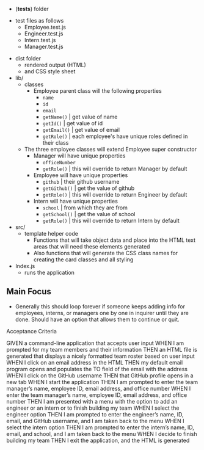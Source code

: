  * (__tests__) folder
  - test files as follows
      * Employee.test.js
      * Engineer.test.js
      * Intern.test.js
      * Manager.test.js
* dist folder                            
  - rendered output (HTML) 
  - and CSS style sheet
* lib/                
  - classes
    * Employee parent class will the following properties
      - <code>name</code>
      - <code>id</code>
      - <code>email</code>
      - <code>getName()</code> | get value of name
      - <code>getId()</code> | get value of id
      - <code>getEmail()</code> | get value of email
      - <code>getRole()</code> | each employee's have unique roles defined in their class
  - The three employee classes will extend Employee super constructor
    * Manager will have unique properties
      - <code>officeNumber</code>
      - <code>getRole()</code> | this will override to return Manager by default
    * Employee will have unique properties
      - <code>github</code> | their github username 
      - <code>getGithub()</code> | get the value of github
      - <code>getRole()</code> | this will override to return Engineer by default
    * Intern will have unique properties
      - <code>school</code> | from which they are from
      - <code>getSchool()</code> | get the value of school
      - <code>getRole()</code> | this will override to return Intern by default
* src/                
  - template helper code
    * Functions that will take object data and place into the HTML text areas that will need these elements generated
    * Also functions that will generate the CSS class names for creating the card classes and all styling
* Index.js            
  - runs the application


## Main Focus
  * Generally this should loop forever if someone keeps adding info for employees, interns, or managers one by one in inquirer until they are done. Should have an option that allows them to continue or quit.

  Acceptance Criteria 

GIVEN a command-line application that accepts user input
WHEN I am prompted for my team members and their information
THEN an HTML file is generated that displays a nicely formatted team roster based on user input
WHEN I click on an email address in the HTML
THEN my default email program opens and populates the TO field of the email with the address
WHEN I click on the GitHub username
THEN that GitHub profile opens in a new tab
WHEN I start the application
THEN I am prompted to enter the team manager’s name, employee ID, email address, and office number
WHEN I enter the team manager’s name, employee ID, email address, and office number
THEN I am presented with a menu with the option to add an engineer or an intern or to finish building my team
WHEN I select the engineer option
THEN I am prompted to enter the engineer’s name, ID, email, and GitHub username, and I am taken back to the menu
WHEN I select the intern option
THEN I am prompted to enter the intern’s name, ID, email, and school, and I am taken back to the menu
WHEN I decide to finish building my team
THEN I exit the application, and the HTML is generated